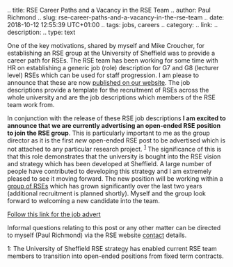 .. title: RSE Career Paths and a Vacancy in the RSE Team
.. author: Paul Richmond
.. slug: rse-career-paths-and-a-vacancy-in-the-rse-team
.. date: 2018-10-12 12:55:39 UTC+01:00
.. tags: jobs, careers
.. category: 
.. link: 
.. description: 
.. type: text


One of the key motivations, shared by myself and Mike Croucher, for establishing an RSE group at the University of Sheffield was to provide a career path for RSEs. The RSE team has been working for some time with HR on establishing a generic job (role) description for G7 and G8 (lecturer level) RSEs which can be used for staff progression. I am please to announce that these are now [published on our website](../../community/job-descriptions). The job descriptions provide a template for the recruitment of RSEs across the whole university and are the job descriptions which members of the RSE team work from. 

In conjunction with the release of these RSE job descriptions **I am excited to announce that we are currently advertising an open-ended RSE position to join the RSE group**. This is particularly important to me as the group director as it is the first *new* open-ended RSE post to be advertised which is not attached to any particular research project. <sup>[1](#open_ended_footnote)</sup> The significance of this is that this role demonstrates that the university is bought into the RSE vision and strategy which has been developed at Sheffield. A large number of people have contributed to developing this strategy and I am extremely pleased to see it moving forward. The new position will be working within a [group of RSEs](../../contact/team) which has grown significantly over the last two years (additional recruitment is planned shortly). Myself and the group look forward to welcoming a new candidate into the team. 

[Follow this link for the job advert](https://jobs.shef.ac.uk/sap/bc/webdynpro/sap/hrrcf_a_posting_apply?PARAM=cG9zdF9pbnN0X2d1aWQ9NUJCQzAwMEQ0ODI4MTVGQUUxMDAwMDAwQUMxRTg4NzgmY2FuZF90eXBlPUVYVA%3d%3d&sap-client=400&sap-language=EN&sap-accessibility=X&sap-ep-themeroot=%2fSAP%2fPUBLIC%2fBC%2fUR%2fuos#)

Informal questions relating to this post or any other matter can be directed to myself (Paul Richmond) via the RSE website [contact](../../contact) details.

<a name="open_ended_footnote">1</a>: The University of Sheffield RSE strategy has enabled current RSE team members to transition into open-ended positions from fixed term contracts.
